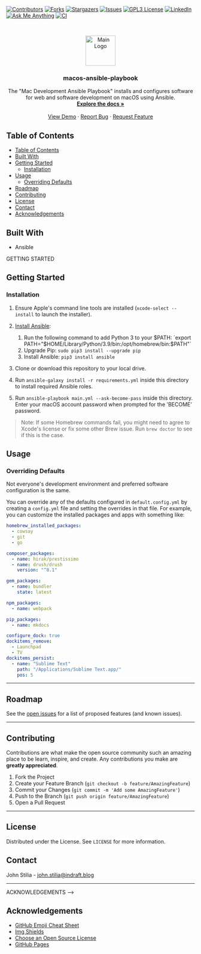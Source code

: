 [![Contributors][contributors-shield]][contributors-url]
[![Forks][forks-shield]][forks-url]
[![Stargazers][stars-shield]][stars-url]
[![Issues][issues-shield]][issues-url]
[![GPL3 License][license-shield]][license-url]
[![LinkedIn][linkedin-shield]][linkedin-url]
[![Ask Me Anything][ask-me-anything]][personal-page]
[![CI](https://github.com/stiliajohny/macos-ansible-playbook/actions/workflows/ci.yml/badge.svg)](https://github.com/stiliajohny/macos-ansible-playbook/actions/workflows/ci.yml)

<!-- PROJECT LOGO -->
<br />
<p align="center">
  <a href="https://github.com/stiliajohny/macos-ansible-playbook">
    <img src="https://raw.githubusercontent.com/stiliajohny/macos-ansible-playbook/main/.assets/logo.png" alt="Main Logo" width="80" height="80">
  </a>

  <h3 align="center">macos-ansible-playbook</h3>

  <p align="center">
    The "Mac Development Ansible Playbook" installs and configures software for web and software development on macOS using Ansible.
    <br />
    <a href="./README.md"><strong>Explore the docs »</strong></a>
    <br />
    <br />
    <a href="https://github.com/stiliajohny/macos-ansible-playbook">View Demo</a>
    ·
    <a href="https://github.com/stiliajohny/macos-ansible-playbook/issues/new?labels=i%3A+bug&template=1-bug-report.md">Report Bug</a>
    ·
    <a href="https://github.com/stiliajohny/macos-ansible-playbook/issues/new?labels=i%3A+enhancement&template=2-feature-request.md">Request Feature</a>
  </p>
</p>

<!-- TABLE OF CONTENTS -->

## Table of Contents

- [Table of Contents](#table-of-contents)
- [Built With](#built-with)
- [Getting Started](#getting-started)
  - [Installation](#installation)
- [Usage](#usage)
  - [Overriding Defaults](#overriding-defaults)
- [Roadmap](#roadmap)
- [Contributing](#contributing)
- [License](#license)
- [Contact](#contact)
- [Acknowledgements](#acknowledgements)

<!-- ABOUT THE PROJECT -->

## Built With

- Ansible

GETTING STARTED

## Getting Started

### Installation

1. Ensure Apple's command line tools are installed (`xcode-select --install` to launch the installer).
2. [Install Ansible](https://docs.ansible.com/ansible/latest/installation_guide/index.html):

   1. Run the following command to add Python 3 to your $PATH: `export PATH="$HOME/Library/Python/3.9/bin:/opt/homebrew/bin:$PATH"`
   2. Upgrade Pip: `sudo pip3 install --upgrade pip`
   3. Install Ansible: `pip3 install ansible`

3. Clone or download this repository to your local drive.
4. Run `ansible-galaxy install -r requirements.yml` inside this directory to install required Ansible roles.
5. Run `ansible-playbook main.yml --ask-become-pass` inside this directory. Enter your macOS account password when prompted for the 'BECOME' password.

> Note: If some Homebrew commands fail, you might need to agree to Xcode's license or fix some other Brew issue. Run `brew doctor` to see if this is the case.

## Usage

### Overriding Defaults

Not everyone's development environment and preferred software configuration is the same.

You can override any of the defaults configured in `default.config.yml` by creating a `config.yml` file and setting the overrides in that file. For example, you can customize the installed packages and apps with something like:

```yaml
homebrew_installed_packages:
  - cowsay
  - git
  - go

composer_packages:
  - name: hirak/prestissimo
  - name: drush/drush
    version: "^8.1"

gem_packages:
  - name: bundler
    state: latest

npm_packages:
  - name: webpack

pip_packages:
  - name: mkdocs

configure_dock: true
dockitems_remove:
  - Launchpad
  - TV
dockitems_persist:
  - name: "Sublime Text"
    path: "/Applications/Sublime Text.app/"
    pos: 5
```

---

## Roadmap

See the [open issues](https://github.com/stiliajohny/macos-ansible-playbook/issues) for a list of proposed features (and known issues).

---

## Contributing

Contributions are what make the open source community such an amazing place to be learn, inspire, and create. Any contributions you make are **greatly appreciated**.

1. Fork the Project
2. Create your Feature Branch (`git checkout -b feature/AmazingFeature`)
3. Commit your Changes (`git commit -m 'Add some AmazingFeature'`)
4. Push to the Branch (`git push origin feature/AmazingFeature`)
5. Open a Pull Request

---

## License

Distributed under the License. See `LICENSE` for more information.

## Contact

John Stilia - john.stilia@indraft.blog

---

ACKNOWLEDGEMENTS -->

## Acknowledgements

- [GitHub Emoji Cheat Sheet](https://www.webpagefx.com/tools/emoji-cheat-sheet)
- [Img Shields](https://shields.io)
- [Choose an Open Source License](https://choosealicense.com)
- [GitHub Pages](https://pages.github.com)

[contributors-shield]: https://img.shields.io/github/contributors/stiliajohny/macos-ansible-playbook.svg?style=for-the-badge
[contributors-url]: https://github.com/stiliajohny/macos-ansible-playbook/graphs/contributors
[forks-shield]: https://img.shields.io/github/forks/stiliajohny/macos-ansible-playbook.svg?style=for-the-badge
[forks-url]: https://github.com/stiliajohny/macos-ansible-playbook/network/members
[stars-shield]: https://img.shields.io/github/stars/stiliajohny/macos-ansible-playbook.svg?style=for-the-badge
[stars-url]: https://github.com/stiliajohny/macos-ansible-playbook/stargazers
[issues-shield]: https://img.shields.io/github/issues/stiliajohny/macos-ansible-playbook.svg?style=for-the-badge
[issues-url]: https://github.com/stiliajohny/macos-ansible-playbook/issues
[license-shield]: https://img.shields.io/github/license/stiliajohny/macos-ansible-playbook?style=for-the-badge
[license-url]: https://github.com/stiliajohny/macos-ansible-playbook/blob/master/LICENSE.txt
[linkedin-shield]: https://img.shields.io/badge/-LinkedIn-black.svg?style=for-the-badge&logo=linkedin&colorB=555
[linkedin-url]: https://linkedin.com/in/johnstilia/
[product-screenshot]: .assets/screenshot.png
[ask-me-anything]: https://img.shields.io/badge/Ask%20me-anything-1abc9c.svg?style=for-the-badge
[personal-page]: https://github.com/stiliajohny
